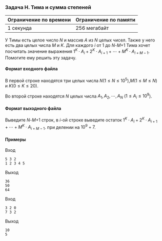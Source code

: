 

### Задача H. Тима и сумма степеней

| Ограничение по времени      | Ограничение по памяти         |
|:----------------------------|:------------------------------|
|1 секунда|256 мегабайт|

У Тимы есть целое число $N$ и массив $A$ из $N$ целых чисел. Также у него есть два целых числа $M$ и $K$.  Для каждого $i$ от $1$ до $N$-$M$+$1$ Тима хочет посчитать значение выражения $1^K \cdot A_{i} + 2^K \cdot A_{i + 1} + \cdots + M^K \cdot A_{i + M - 1}$. Помогите ему решить эту задачу.

#### Формат входного файла

В первой строке находятся три целых числа $N$($1 \le N \le 10^5$),$M$($1 \le M \le N$) и  $K$($0 \le K \le 20$).

Во второй строке находятся $N$ целых числа $A_1,A_2, \cdots, A_N$ ($1 \le A_i \le 10^9$).


#### Формат выходного файла

Выведите $N$-$M$+$1$ строк, в $i$-ой строке выведите остаток $1^K \cdot A_{i} + 2^K \cdot A_{i + 1} + \cdots + M^K \cdot A_{i + M - 1}$. при делении на $10^9 + 7$.

#### Примеры

Вход
```
5 3 2
1 2 3 4 5
```

Выход
```
36
50
64
```
Вход
```
3 2 0
7 3 2
```

Выход
```
10
5
```
